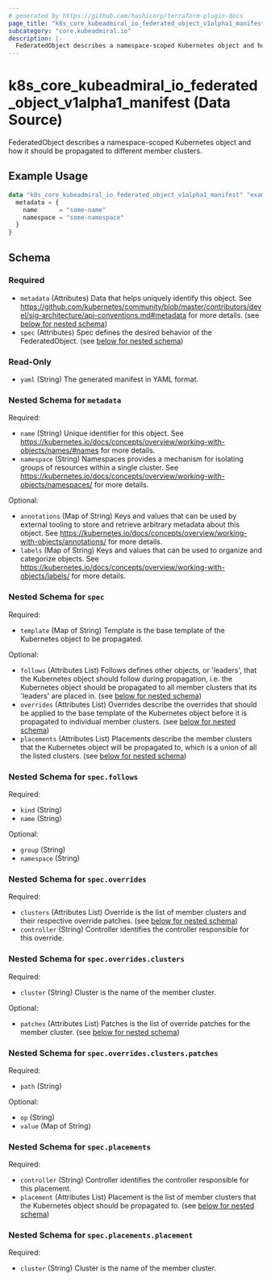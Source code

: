 ```yaml
---
# generated by https://github.com/hashicorp/terraform-plugin-docs
page_title: "k8s_core_kubeadmiral_io_federated_object_v1alpha1_manifest Data Source - terraform-provider-k8s"
subcategory: "core.kubeadmiral.io"
description: |-
  FederatedObject describes a namespace-scoped Kubernetes object and how it should be propagated to different member clusters.
---
```


# k8s_core_kubeadmiral_io_federated_object_v1alpha1_manifest (Data Source)

FederatedObject describes a namespace-scoped Kubernetes object and how it should be propagated to different member clusters.

## Example Usage

```terraform
data "k8s_core_kubeadmiral_io_federated_object_v1alpha1_manifest" "example" {
  metadata = {
    name      = "some-name"
    namespace = "some-namespace"
  }
}
```

<!-- schema generated by tfplugindocs -->
## Schema

### Required

- `metadata` (Attributes) Data that helps uniquely identify this object. See https://github.com/kubernetes/community/blob/master/contributors/devel/sig-architecture/api-conventions.md#metadata for more details. (see [below for nested schema](#nestedatt--metadata))
- `spec` (Attributes) Spec defines the desired behavior of the FederatedObject. (see [below for nested schema](#nestedatt--spec))

### Read-Only

- `yaml` (String) The generated manifest in YAML format.

<a id="nestedatt--metadata"></a>
### Nested Schema for `metadata`

Required:

- `name` (String) Unique identifier for this object. See https://kubernetes.io/docs/concepts/overview/working-with-objects/names/#names for more details.
- `namespace` (String) Namespaces provides a mechanism for isolating groups of resources within a single cluster. See https://kubernetes.io/docs/concepts/overview/working-with-objects/namespaces/ for more details.

Optional:

- `annotations` (Map of String) Keys and values that can be used by external tooling to store and retrieve arbitrary metadata about this object. See https://kubernetes.io/docs/concepts/overview/working-with-objects/annotations/ for more details.
- `labels` (Map of String) Keys and values that can be used to organize and categorize objects. See https://kubernetes.io/docs/concepts/overview/working-with-objects/labels/ for more details.


<a id="nestedatt--spec"></a>
### Nested Schema for `spec`

Required:

- `template` (Map of String) Template is the base template of the Kubernetes object to be propagated.

Optional:

- `follows` (Attributes List) Follows defines other objects, or 'leaders', that the Kubernetes object should follow during propagation, i.e. the Kubernetes object should be propagated to all member clusters that its 'leaders' are placed in. (see [below for nested schema](#nestedatt--spec--follows))
- `overrides` (Attributes List) Overrides describe the overrides that should be applied to the base template of the Kubernetes object before it is propagated to individual member clusters. (see [below for nested schema](#nestedatt--spec--overrides))
- `placements` (Attributes List) Placements describe the member clusters that the Kubernetes object will be propagated to, which is a union of all the listed clusters. (see [below for nested schema](#nestedatt--spec--placements))

<a id="nestedatt--spec--follows"></a>
### Nested Schema for `spec.follows`

Required:

- `kind` (String)
- `name` (String)

Optional:

- `group` (String)
- `namespace` (String)


<a id="nestedatt--spec--overrides"></a>
### Nested Schema for `spec.overrides`

Required:

- `clusters` (Attributes List) Override is the list of member clusters and their respective override patches. (see [below for nested schema](#nestedatt--spec--overrides--clusters))
- `controller` (String) Controller identifies the controller responsible for this override.

<a id="nestedatt--spec--overrides--clusters"></a>
### Nested Schema for `spec.overrides.clusters`

Required:

- `cluster` (String) Cluster is the name of the member cluster.

Optional:

- `patches` (Attributes List) Patches is the list of override patches for the member cluster. (see [below for nested schema](#nestedatt--spec--overrides--clusters--patches))

<a id="nestedatt--spec--overrides--clusters--patches"></a>
### Nested Schema for `spec.overrides.clusters.patches`

Required:

- `path` (String)

Optional:

- `op` (String)
- `value` (Map of String)




<a id="nestedatt--spec--placements"></a>
### Nested Schema for `spec.placements`

Required:

- `controller` (String) Controller identifies the controller responsible for this placement.
- `placement` (Attributes List) Placement is the list of member clusters that the Kubernetes object should be propagated to. (see [below for nested schema](#nestedatt--spec--placements--placement))

<a id="nestedatt--spec--placements--placement"></a>
### Nested Schema for `spec.placements.placement`

Required:

- `cluster` (String) Cluster is the name of the member cluster.
